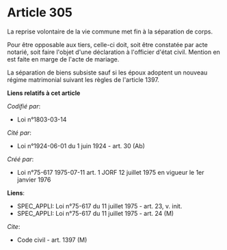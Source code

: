# Article 305

La reprise volontaire de la vie commune met fin à la séparation de corps.

Pour être opposable aux tiers, celle-ci doit, soit être constatée par acte notarié, soit faire l'objet d'une déclaration à
l'officier d'état civil. Mention en est faite en marge de l'acte de mariage.

La séparation de biens subsiste sauf si les époux adoptent un nouveau régime matrimonial suivant les règles de l'article
1397.

**Liens relatifs à cet article**

_Codifié par_:

  - Loi n°1803-03-14

_Cité par_:

  - Loi n°1924-06-01 du 1 juin 1924 - art. 30 (Ab)

_Créé par_:

  - Loi n°75-617 1975-07-11 art. 1 JORF 12 juillet 1975 en vigueur le 1er janvier 1976

**Liens**:

  - SPEC_APPLI: Loi n°75-617 du 11 juillet 1975 - art. 23, v. init.
  - SPEC_APPLI: Loi n°75-617 du 11 juillet 1975 - art. 24 (M)

_Cite_:

  - Code civil - art. 1397 (M)
